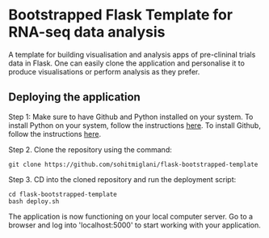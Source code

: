 # Bootstrapped Flask Template for RNA-seq data analysis

A template for building visualisation and analysis apps of pre-clininal trials data in Flask. One can easily clone the application and personalise it to produce visualisations or perform analysis as they prefer.

## Deploying the application

Step 1: Make sure to have Github and Python installed on your system. To install Python on your system, follow the instructions [here](https://realpython.com/installing-python/). To install Github, follow the instructions [here](https://gist.github.com/derhuerst/1b15ff4652a867391f03).

Step 2. Clone the repository using the command: 
```terminal
git clone https://github.com/sohitmiglani/flask-bootstrapped-template
```
Step 3. CD into the cloned repository and run the deployment script: 
```terminal
cd flask-bootstrapped-template
bash deploy.sh
```

The application is now functioning on your local computer server. Go to a browser and log into 'localhost:5000' to start working with your application.
